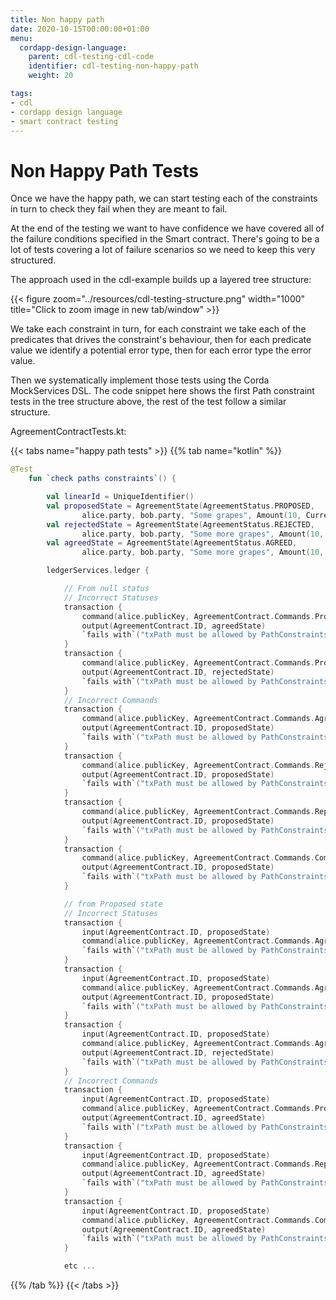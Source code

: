 ```yaml
---
title: Non happy path
date: 2020-10-15T00:00:00+01:00
menu:
  cordapp-design-language:
    parent: cdl-testing-cdl-code
    identifier: cdl-testing-non-happy-path
    weight: 20

tags:
- cdl
- cordapp design language
- smart contract testing
---
```


# Non Happy Path Tests

Once we have the happy path, we can start testing each of the constraints in turn to check they fail when they are meant to fail.

At the end of the testing we want to have confidence we have covered all of the failure conditions specified in the Smart contract. There's going to be a lot of tests covering a lot of failure scenarios so we need to keep this very structured.

The approach used in the cdl-example builds up a layered tree structure:

{{< figure zoom="../resources/cdl-testing-structure.png" width="1000" title="Click to zoom image in new tab/window" >}}

We take each constraint in turn, for each constraint we take each of the predicates that drives the constraint's behaviour, then for each predicate value we identify a potential error type, then for each error type the error value.

Then we systematically implement those tests using the Corda MockServices DSL. The code snippet here shows the first Path constraint tests in the tree structure above, the rest of the test follow a similar structure.

AgreementContractTests.kt:

{{< tabs name="happy path tests" >}}
{{% tab name="kotlin" %}}
```kotlin
@Test
    fun `check paths constraints`() {

        val linearId = UniqueIdentifier()
        val proposedState = AgreementState(AgreementStatus.PROPOSED,
                alice.party, bob.party, "Some grapes", Amount(10, Currency.getInstance("GBP")), alice.party, bob.party, linearId = linearId)
        val rejectedState = AgreementState(AgreementStatus.REJECTED,
                alice.party, bob.party, "Some more grapes", Amount(10, Currency.getInstance("GBP")), alice.party, bob.party, "I don't like grapes", alice.party, linearId = linearId)
        val agreedState = AgreementState(AgreementStatus.AGREED,
                alice.party, bob.party, "Some more grapes", Amount(10, Currency.getInstance("GBP")), alice.party, bob.party, linearId = linearId)

        ledgerServices.ledger {

            // From null status
            // Incorrect Statuses
            transaction {
                command(alice.publicKey, AgreementContract.Commands.Propose())
                output(AgreementContract.ID, agreedState)
                `fails with`("txPath must be allowed by PathConstraints for inputStatus null.")
            }
            transaction {
                command(alice.publicKey, AgreementContract.Commands.Propose())
                output(AgreementContract.ID, rejectedState)
                `fails with`("txPath must be allowed by PathConstraints for inputStatus null.")
            }
            // Incorrect Commands
            transaction {
                command(alice.publicKey, AgreementContract.Commands.Agree())
                output(AgreementContract.ID, proposedState)
                `fails with`("txPath must be allowed by PathConstraints for inputStatus null.")
            }
            transaction {
                command(alice.publicKey, AgreementContract.Commands.Reject())
                output(AgreementContract.ID, proposedState)
                `fails with`("txPath must be allowed by PathConstraints for inputStatus null.")
            }
            transaction {
                command(alice.publicKey, AgreementContract.Commands.Repropose())
                output(AgreementContract.ID, proposedState)
                `fails with`("txPath must be allowed by PathConstraints for inputStatus null.")
            }
            transaction {
                command(alice.publicKey, AgreementContract.Commands.Complete())
                output(AgreementContract.ID, proposedState)
                `fails with`("txPath must be allowed by PathConstraints for inputStatus null.")
            }

            // from Proposed state
            // Incorrect Statuses
            transaction {
                input(AgreementContract.ID, proposedState)
                command(alice.publicKey, AgreementContract.Commands.Agree())
                `fails with`("txPath must be allowed by PathConstraints for inputStatus PROPOSED.")
            }
            transaction {
                input(AgreementContract.ID, proposedState)
                command(alice.publicKey, AgreementContract.Commands.Agree())
                output(AgreementContract.ID, proposedState)
                `fails with`("txPath must be allowed by PathConstraints for inputStatus PROPOSED.")
            }
            transaction {
                input(AgreementContract.ID, proposedState)
                command(alice.publicKey, AgreementContract.Commands.Agree())
                output(AgreementContract.ID, rejectedState)
                `fails with`("txPath must be allowed by PathConstraints for inputStatus PROPOSED.")
            }
            // Incorrect Commands
            transaction {
                input(AgreementContract.ID, proposedState)
                command(alice.publicKey, AgreementContract.Commands.Propose())
                output(AgreementContract.ID, agreedState)
                `fails with`("txPath must be allowed by PathConstraints for inputStatus PROPOSED.")
            }
            transaction {
                input(AgreementContract.ID, proposedState)
                command(alice.publicKey, AgreementContract.Commands.Repropose())
                output(AgreementContract.ID, agreedState)
                `fails with`("txPath must be allowed by PathConstraints for inputStatus PROPOSED.")
            }
            transaction {
                input(AgreementContract.ID, proposedState)
                command(alice.publicKey, AgreementContract.Commands.Complete())
                output(AgreementContract.ID, agreedState)
                `fails with`("txPath must be allowed by PathConstraints for inputStatus PROPOSED.")
            }

            etc ...


```
{{% /tab %}}
{{< /tabs >}}
